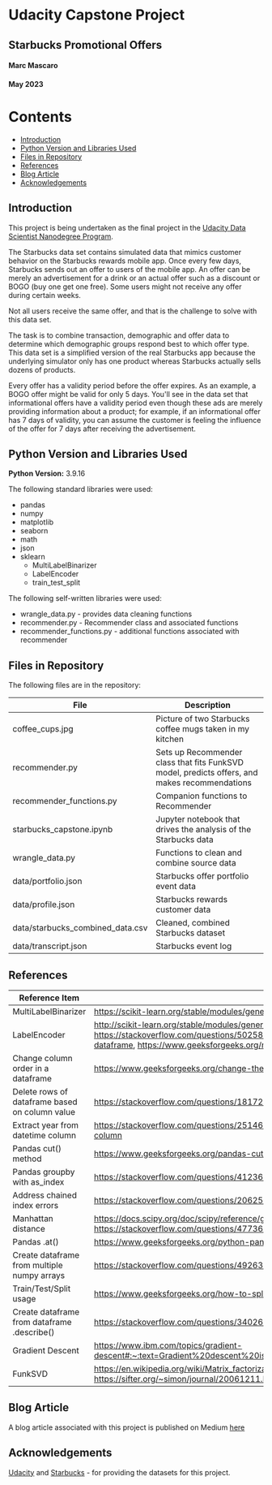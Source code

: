 # Udacity Capstone Project
## Starbucks Promotional Offers
#### Marc Mascaro
#### May 2023

# Contents
* [Introduction](#introduction)
* [Python Version and Libraries Used](#python-version-and-libraries-used)
* [Files in Repository](#files-in-repository)
* [References](#references)
* [Blog Article](#blog-article)
* [Acknowledgements](#acknowledgements)

## Introduction
This project is being undertaken as the final project in the [Udacity Data Scientist Nanodegree Program](https://www.udacity.com/course/data-scientist-nanodegree--nd025).

The Starbucks data set contains simulated data that mimics customer behavior on the Starbucks rewards mobile app. Once every few days, Starbucks sends out an offer to users of the mobile app. An offer can be merely an advertisement for a drink or an actual offer such as a discount or BOGO (buy one get one free). Some users might not receive any offer during certain weeks.

Not all users receive the same offer, and that is the challenge to solve with this data set.

The task is to combine transaction, demographic and offer data to determine which demographic groups respond best to which offer type. This data set is a simplified version of the real Starbucks app because the underlying simulator only has one product whereas Starbucks actually sells dozens of products.

Every offer has a validity period before the offer expires. As an example, a BOGO offer might be valid for only 5 days. You'll see in the data set that informational offers have a validity period even though these ads are merely providing information about a product; for example, if an informational offer has 7 days of validity, you can assume the customer is feeling the influence of the offer for 7 days after receiving the advertisement.

## Python Version and Libraries Used
**Python Version:** 3.9.16 

The following standard libraries were used:
- pandas
- numpy
- matplotlib
- seaborn
- math
- json
- sklearn
  - MultiLabelBinarizer
  - LabelEncoder
  - train_test_split

The following self-written libraries were used:
- wrangle_data.py - provides data cleaning functions
- recommender.py - Recommender class and associated functions
- recommender_functions.py - additional functions associated with recommender

## Files in Repository
The following files are in the repository:

| File | Description |
|------|-------------|
| coffee_cups.jpg | Picture of two Starbucks coffee mugs taken in my kitchen |
| recommender.py | Sets up Recommender class that fits FunkSVD model, predicts offers, and makes recommendations |
| recommender_functions.py | Companion functions to Recommender |
| starbucks_capstone.ipynb | Jupyter notebook that drives the analysis of the Starbucks data |
| wrangle_data.py | Functions to clean and combine source data |
| data/portfolio.json | Starbucks offer portfolio event data
| data/profile.json | Starbucks rewards customer data
| data/starbucks_combined_data.csv | Cleaned, combined Starbucks dataset
| data/transcript.json | Starbucks event log |

## References

| Reference Item      | URL                         |
|---------------------|-----------------------------|
| MultiLabelBinarizer | https://scikit-learn.org/stable/modules/generated/sklearn.preprocessing.MultiLabelBinarizer.html
| LabelEncoder        | http://scikit-learn.org/stable/modules/generated/sklearn.preprocessing.LabelEncoder.html, https://stackoverflow.com/questions/50258960/how-to-apply-labelencoder-for-a-specific-column-in-pandas-dataframe, https://www.geeksforgeeks.org/ml-label-encoding-of-datasets-in-python/
| Change column order in a dataframe | https://www.geeksforgeeks.org/change-the-order-of-a-pandas-dataframe-columns-in-python/
| Delete rows of dataframe based on column value | https://stackoverflow.com/questions/18172851/deleting-dataframe-row-in-pandas-based-on-column-value
| Extract year from datetime column | https://stackoverflow.com/questions/25146121/extracting-just-month-and-year-separately-from-pandas-datetime-column
| Pandas cut() method | https://www.geeksforgeeks.org/pandas-cut-method-in-python/
| Pandas groupby with as_index | https://stackoverflow.com/questions/41236370/what-is-as-index-in-groupby-in-pandas
| Address chained index errors | https://stackoverflow.com/questions/20625582/how-to-deal-with-settingwithcopywarning-in-pandas
| Manhattan distance | https://docs.scipy.org/doc/scipy/reference/generated/scipy.spatial.distance.cdist.html, https://stackoverflow.com/questions/47736531/vectorized-matrix-manhattan-distance-in-numpy
| Pandas .at() | https://www.geeksforgeeks.org/python-pandas-dataframe-at/
| Create dataframe from multiple numpy arrays | https://stackoverflow.com/questions/49263247/how-can-i-make-a-pandas-dataframe-out-of-multiple-numpy-arrays
| Train/Test/Split usage | https://www.geeksforgeeks.org/how-to-split-the-dataset-with-scikit-learns-train_test_split-function/
| Create dataframe from dataframe .describe() | https://stackoverflow.com/questions/34026089/create-dataframe-from-another-dataframe-describe-pandas
| Gradient Descent | https://www.ibm.com/topics/gradient-descent#:~:text=Gradient%20descent%20is%20an%20optimization,each%20iteration%20of%20parameter%20updates.
| FunkSVD | https://en.wikipedia.org/wiki/Matrix_factorization_(recommender_systems), https://sifter.org/~simon/journal/20061211.html
              
## Blog Article
A blog article associated with this project is published on Medium [here](https://medium.com/@marc.j.mascaro/using-funksvd-to-predict-response-and-make-recommendations-6c566741d0f0)

## Acknowledgements
[Udacity](https://www.udacity.com/) and [Starbucks](https://www.starbucks.com/) - for providing the datasets for this project.
